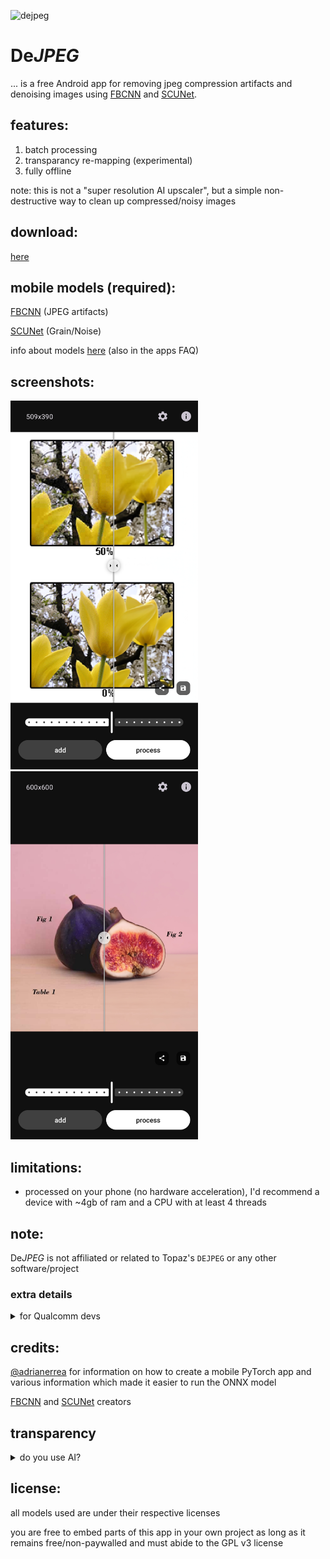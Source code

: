 ![dejpeg](https://github.com/user-attachments/assets/6d1e6fde-58b6-4991-9bb3-57b64627fbcf)

# De*JPEG*

... is a free Android app for removing jpeg compression artifacts and denoising images using [FBCNN](https://github.com/jiaxi-jiang/FBCNN) and [SCUNet](https://github.com/cszn/SCUNet).

## features:
1. batch processing
2. transparancy re-mapping (experimental)
3. fully offline

note: this is not a "super resolution AI upscaler", but a simple non-destructive way to clean up compressed/noisy images

## download:
[here](https://github.com/jeeneo/dejpeg/releases/latest)

## mobile models (required):
[FBCNN](https://github.com/jeeneo/FBCNN-mobile/releases/latest) (JPEG artifacts)

[SCUNet](https://github.com/jeeneo/SCUNet-mobile/releases/latest) (Grain/Noise)

info about models [here](https://github.com/jeeneo/dejpeg/wiki/model-types) (also in the apps FAQ)

## screenshots:

<img src="https://raw.githubusercontent.com/jeeneo/dejpeg/refs/heads/main/fastlane/metadata/android/en-US/images/phoneScreenshots/01.png" width="300" > <img src="https://raw.githubusercontent.com/jeeneo/dejpeg/refs/heads/main/fastlane/metadata/android/en-US/images/phoneScreenshots/02.png" width="300" >


## limitations:
- processed on your phone (no hardware acceleration), I'd recommend a device with ~4gb of ram and a CPU with at least 4 threads

## note:
De*JPEG* is not affiliated or related to Topaz's `DEJPEG` or any other software/project

### extra details

<details>
<summary>for Qualcomm devs</summary>
<br>
tl;dr: Snapdragon devices support a special type of hardware acceleration, but these models wouldn't benefit from it.

I've looked into Hexagon/HTP support for accelerating the speed of the processing but the models from my internal testing perform better with CPU.

which means if I were to use QCOMMs special HWA, the model would still need to use the CPU for some parts of processing.

best I can understand it as HTP doesn't support some of FBCNNs operations and would shift back and forth from HTP to CPU during any image, which isn't really beneficial.

I'd also need a Qualcomm developer license requiring me to hand over a lot of personal information for simply what I consider a hobby.

and retraining/recreating the models aside from simple conversion, is outside my expertise.
</details>

## credits:
[@adrianerrea](https://github.com/adrianerrea/fromPytorchtoMobile) for information on how to create a mobile PyTorch app and various information which made it easier to run the ONNX model

[FBCNN](https://github.com/jiaxi-jiang/FBCNN) and [SCUNet](https://github.com/cszn/SCUNet) creators

## transparency
<details>
<summary>do you use AI?</summary>
<br>

I partially use Generative AI, (ChatGPT, Github Copilot, et. al.) for some complicated tasks and problems.

AI has its place, as a tool, not as a replacement.

I only use it in my IDE, all my comments, changelogs, and interactions with me are typed with my hands, from my brain.

I do not pay for access to generative AI as well, i use whatever free tier is available

If you see Google's "Jules AI" as a contributor (if its still there), I tried it out and it created a PR based on things I described, but didn't go as planned and reverted all changes.

and no, this text wasn't written by AI.

</details>


## license:
all models used are under their respective licenses

you are free to embed parts of this app in your own project as long as it remains free/non-paywalled and must abide to the GPL v3 license
